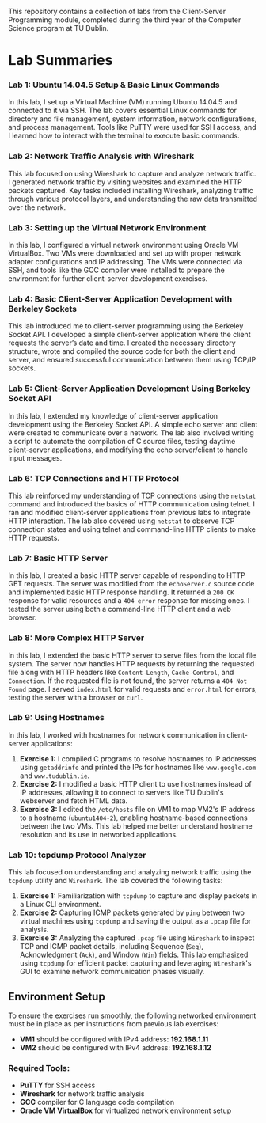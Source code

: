 This repository contains a collection of labs from the Client-Server Programming module, completed during the third year of the Computer Science program at TU Dublin.

# Lab Summaries

### Lab 1: Ubuntu 14.04.5 Setup & Basic Linux Commands
In this lab, I set up a Virtual Machine (VM) running Ubuntu 14.04.5 and connected to it via SSH. The lab covers essential Linux commands for directory and file management, system information, network configurations, and process management. Tools like PuTTY were used for SSH access, and I learned how to interact with the terminal to execute basic commands.

### Lab 2: Network Traffic Analysis with Wireshark
This lab focused on using Wireshark to capture and analyze network traffic. I generated network traffic by visiting websites and examined the HTTP packets captured. Key tasks included installing Wireshark, analyzing traffic through various protocol layers, and understanding the raw data transmitted over the network.

### Lab 3: Setting up the Virtual Network Environment
In this lab, I configured a virtual network environment using Oracle VM VirtualBox. Two VMs were downloaded and set up with proper network adapter configurations and IP addressing. The VMs were connected via SSH, and tools like the GCC compiler were installed to prepare the environment for further client-server development exercises.

### Lab 4: Basic Client-Server Application Development with Berkeley Sockets
This lab introduced me to client-server programming using the Berkeley Socket API. I developed a simple client-server application where the client requests the server’s date and time. I created the necessary directory structure, wrote and compiled the source code for both the client and server, and ensured successful communication between them using TCP/IP sockets.

### Lab 5: Client-Server Application Development Using Berkeley Socket API
In this lab, I extended my knowledge of client-server application development using the Berkeley Socket API. A simple echo server and client were created to communicate over a network. The lab also involved writing a script to automate the compilation of C source files, testing daytime client-server applications, and modifying the echo server/client to handle input messages.

### Lab 6: TCP Connections and HTTP Protocol
This lab reinforced my understanding of TCP connections using the `netstat` command and introduced the basics of HTTP communication using telnet. I ran and modified client-server applications from previous labs to integrate HTTP interaction. The lab also covered using `netstat` to observe TCP connection states and using telnet and command-line HTTP clients to make HTTP requests.

### Lab 7: Basic HTTP Server
In this lab, I created a basic HTTP server capable of responding to HTTP GET requests. The server was modified from the `echoServer.c` source code and implemented basic HTTP response handling. It returned a `200 OK` response for valid resources and a `404 error` response for missing ones. I tested the server using both a command-line HTTP client and a web browser.

### Lab 8: More Complex HTTP Server
In this lab, I extended the basic HTTP server to serve files from the local file system. The server now handles HTTP requests by returning the requested file along with HTTP headers like `Content-Length`, `Cache-Control`, and `Connection`. If the requested file is not found, the server returns a `404 Not Found` page. I served `index.html` for valid requests and `error.html` for errors, testing the server with a browser or `curl`.

### Lab 9: Using Hostnames
In this lab, I worked with hostnames for network communication in client-server applications:
1. **Exercise 1:** I compiled C programs to resolve hostnames to IP addresses using `getaddrinfo` and printed the IPs for hostnames like `www.google.com` and `www.tudublin.ie`.
2. **Exercise 2:** I modified a basic HTTP client to use hostnames instead of IP addresses, allowing it to connect to servers like TU Dublin's webserver and fetch HTML data.
3. **Exercise 3:** I edited the `/etc/hosts` file on VM1 to map VM2's IP address to a hostname (`ubuntu1404-2`), enabling hostname-based connections between the two VMs.
This lab helped me better understand hostname resolution and its use in networked applications.

### Lab 10: tcpdump Protocol Analyzer
This lab focused on understanding and analyzing network traffic using the `tcpdump` utility and `Wireshark`. The lab covered the following tasks:
1. **Exercise 1:** Familiarization with `tcpdump` to capture and display packets in a Linux CLI environment. 
2. **Exercise 2:** Capturing ICMP packets generated by `ping` between two virtual machines using `tcpdump` and saving the output as a `.pcap` file for analysis.
3. **Exercise 3:** Analyzing the captured `.pcap` file using `Wireshark` to inspect TCP and ICMP packet details, including Sequence (`Seq`), Acknowledgment (`Ack`), and Window (`Win`) fields.
This lab emphasized using `tcpdump` for efficient packet capturing and leveraging `Wireshark`'s GUI to examine network communication phases visually.

## Environment Setup
To ensure the exercises run smoothly, the following networked environment must be in place as per instructions from previous lab exercises:
- **VM1** should be configured with IPv4 address: **192.168.1.11**
- **VM2** should be configured with IPv4 address: **192.168.1.12**

### Required Tools:
- **PuTTY** for SSH access
- **Wireshark** for network traffic analysis
- **GCC** compiler for C language code compilation
- **Oracle VM VirtualBox** for virtualized network environment setup
